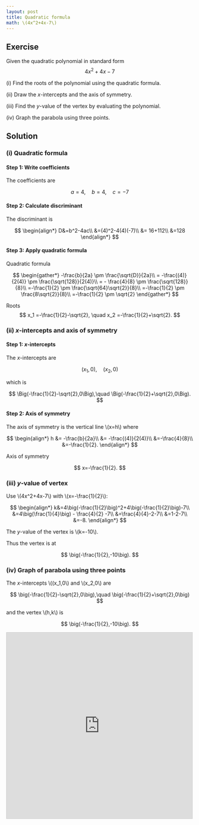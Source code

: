 ```yaml
---
layout: post
title: Quadratic formula
math: \(4x^2+4x-7\)
---
```


## Exercise

Given the quadratic polynomial in standard form
$$
4x^2+4x-7
$$

(i) Find the roots of the polynomial using the quadratic formula.

(ii) Draw the *x*-intercepts and the axis of symmetry.

(iii) Find the *y*-value of the vertex by evaluating the polynomial.

(iv) Graph the parabola using three points.

## Solution

### (i) Quadratic formula

#### Step 1: Write coefficients

The coefficients are

$$
a=4, \quad b=4,\quad c=-7
$$

#### Step 2: Calculate discriminant

The discriminant is

$$
\begin{align*}
D&=b^2-4ac\\
&=(4)^2-4(4)(-7)\\
&= 16+112\\
&=128
\end{align*}
$$

#### Step 3: Apply quadratic formula

Quadratic formula

$$
\begin{gather*}
-\frac{b}{2a} \pm \frac{\sqrt{D}}{2a}\\
= -\frac{(4)}{2(4)} \pm \frac{\sqrt{128}}{2(4)}\\
= - \frac{4}{8} \pm \frac{\sqrt{128}}{8}\\
=-\frac{1}{2} \pm \frac{\sqrt{64}\sqrt{2}}{8}\\
=-\frac{1}{2} \pm \frac{8\sqrt{2}}{8}\\
=-\frac{1}{2} \pm \sqrt{2}
\end{gather*}
$$

Roots
$$
x_1 =-\frac{1}{2}-\sqrt{2}, \quad
x_2 =-\frac{1}{2}+\sqrt{2}.
$$


### (ii) *x*-intercepts and axis of symmetry

#### Step 1: *x*-intercepts

The *x*-intercepts are

$$
(x_1,0),\quad (x_2,0) 
$$

which is

$$
\Big(-\frac{1}{2}-\sqrt{2},0\Big),\quad
\Big(-\frac{1}{2}+\sqrt{2},0\Big).
$$

#### Step 2: Axis of symmetry

The axis of symmetry is the vertical line \\(x=h\\) where

$$
\begin{align*}
h &= -\frac{b}{2a}\\
&= -\frac{(4)}{2(4)}\\
&=-\frac{4}{8}\\
&=-\frac{1}{2}.
\end{align*}
$$

Axis of symmetry

$$
x=-\frac{1}{2}.
$$

### (iii) *y*-value of vertex

Use \\(4x^2+4x-7\\) with \\(x=-\frac{1}{2}\\):

$$
\begin{align*}
k&=4\big(-\frac{1}{2}\big)^2+4\big(-\frac{1}{2}\big)-7\\
&=4\big(\frac{1}{4}\big) - \frac{4}{2} -7\\
&=\frac{4}{4}-2-7\\
&=1-2-7\\
&=-8.
\end{align*}
$$

The *y*-value of the vertex is \\(k=-10\\).

Thus the vertex is at

$$
\big(-\frac{1}{2},-10\big).
$$

### (iv) Graph of parabola using three points

The *x*-intercepts \\((x_1,0\\) and \\(x_2,0\\) are

$$
\big(-\frac{1}{2}-\sqrt{2},0\big),\quad
\big(-\frac{1}{2}+\sqrt{2},0\big)
$$

and the vertex \\(h,k\\) is

$$
\big(-\frac{1}{2},-10\big).
$$

<iframe src="https://www.desmos.com/calculator/2hsbn0asn6?embed" width="500" height="500" style="border: 1px solid #ccc" frameborder=0></iframe>